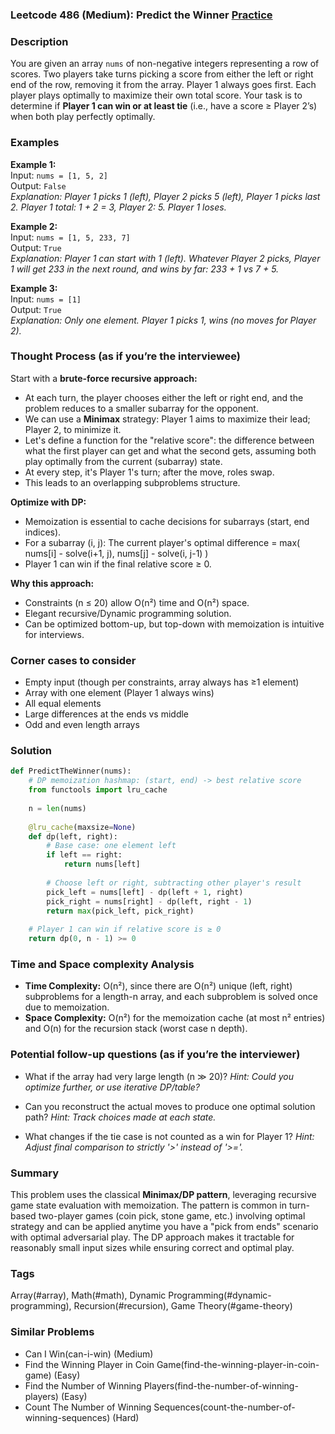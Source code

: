 ### Leetcode 486 (Medium): Predict the Winner [Practice](https://leetcode.com/problems/predict-the-winner)

### Description  
You are given an array `nums` of non-negative integers representing a row of scores. Two players take turns picking a score from either the left or right end of the row, removing it from the array. Player 1 always goes first. Each player plays optimally to maximize their own total score. Your task is to determine if **Player 1 can win or at least tie** (i.e., have a score ≥ Player 2’s) when both play perfectly optimally.

### Examples  

**Example 1:**  
Input: `nums = [1, 5, 2]`  
Output: `False`  
*Explanation: Player 1 picks 1 (left), Player 2 picks 5 (left), Player 1 picks last 2. Player 1 total: 1 + 2 = 3, Player 2: 5. Player 1 loses.*

**Example 2:**  
Input: `nums = [1, 5, 233, 7]`  
Output: `True`  
*Explanation: Player 1 can start with 1 (left). Whatever Player 2 picks, Player 1 will get 233 in the next round, and wins by far: 233 + 1 vs 7 + 5.*

**Example 3:**  
Input: `nums = [1]`  
Output: `True`  
*Explanation: Only one element. Player 1 picks 1, wins (no moves for Player 2).*

### Thought Process (as if you’re the interviewee)  
Start with a **brute-force recursive approach:**  
- At each turn, the player chooses either the left or right end, and the problem reduces to a smaller subarray for the opponent.
- We can use a **Minimax** strategy: Player 1 aims to maximize their lead; Player 2, to minimize it.
- Let's define a function for the "relative score": the difference between what the first player can get and what the second gets, assuming both play optimally from the current (subarray) state.
- At every step, it's Player 1's turn; after the move, roles swap.
- This leads to an overlapping subproblems structure.

**Optimize with DP:**  
- Memoization is essential to cache decisions for subarrays (start, end indices).
- For a subarray (i, j): The current player's optimal difference = max(
  nums[i] - solve(i+1, j),
  nums[j] - solve(i, j-1)
)
- Player 1 can win if the final relative score ≥ 0.

**Why this approach:**  
- Constraints (n ≤ 20) allow O(n²) time and O(n²) space.
- Elegant recursive/Dynamic programming solution.  
- Can be optimized bottom-up, but top-down with memoization is intuitive for interviews.

### Corner cases to consider  
- Empty input (though per constraints, array always has ≥1 element)  
- Array with one element (Player 1 always wins)  
- All equal elements  
- Large differences at the ends vs middle  
- Odd and even length arrays

### Solution

```python
def PredictTheWinner(nums):
    # DP memoization hashmap: (start, end) -> best relative score
    from functools import lru_cache
    
    n = len(nums)
    
    @lru_cache(maxsize=None)
    def dp(left, right):
        # Base case: one element left
        if left == right:
            return nums[left]
        
        # Choose left or right, subtracting other player's result
        pick_left = nums[left] - dp(left + 1, right)
        pick_right = nums[right] - dp(left, right - 1)
        return max(pick_left, pick_right)
    
    # Player 1 can win if relative score is ≥ 0
    return dp(0, n - 1) >= 0
```

### Time and Space complexity Analysis  

- **Time Complexity:** O(n²), since there are O(n²) unique (left, right) subproblems for a length-n array, and each subproblem is solved once due to memoization.
- **Space Complexity:** O(n²) for the memoization cache (at most n² entries) and O(n) for the recursion stack (worst case n depth).

### Potential follow-up questions (as if you’re the interviewer)  

- What if the array had very large length (n ≫ 20)?
  *Hint: Could you optimize further, or use iterative DP/table?*

- Can you reconstruct the actual moves to produce one optimal solution path?
  *Hint: Track choices made at each state.*

- What changes if the tie case is not counted as a win for Player 1?
  *Hint: Adjust final comparison to strictly '>' instead of '>='.*
  
### Summary
This problem uses the classical **Minimax/DP pattern**, leveraging recursive game state evaluation with memoization. The pattern is common in turn-based two-player games (coin pick, stone game, etc.) involving optimal strategy and can be applied anytime you have a "pick from ends" scenario with optimal adversarial play. The DP approach makes it tractable for reasonably small input sizes while ensuring correct and optimal play.

### Tags
Array(#array), Math(#math), Dynamic Programming(#dynamic-programming), Recursion(#recursion), Game Theory(#game-theory)

### Similar Problems
- Can I Win(can-i-win) (Medium)
- Find the Winning Player in Coin Game(find-the-winning-player-in-coin-game) (Easy)
- Find the Number of Winning Players(find-the-number-of-winning-players) (Easy)
- Count The Number of Winning Sequences(count-the-number-of-winning-sequences) (Hard)